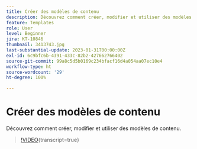 ```yaml
---
title: Créer des modèles de contenu
description: Découvrez comment créer, modifier et utiliser des modèles de contenu dans Adobe Journey Optimizer (AJO).
feature: Templates
role: User
level: Beginner
jira: KT-10846
thumbnail: 3413743.jpg
last-substantial-update: 2023-01-31T00:00:00Z
exl-id: 6c9bfc6b-4391-433c-82b2-427662766402
source-git-commit: 99a8c5d5b0169c234bfacf16d4a054aa07ec10e4
workflow-type: ht
source-wordcount: '29'
ht-degree: 100%

---
```


# Créer des modèles de contenu

Découvrez comment créer, modifier et utiliser des modèles de contenu.

>[!VIDEO](https://video.tv.adobe.com/v/3413743?quality=12&learn=on){transcript=true}
